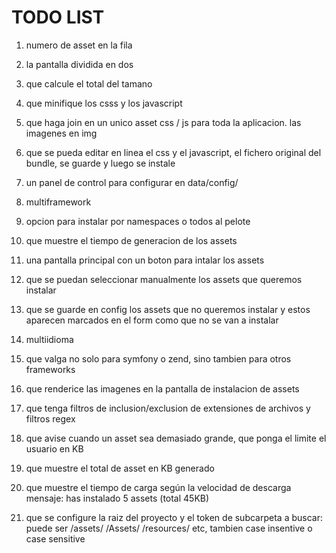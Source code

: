 # TODO LIST

1. numero de asset en la fila

2. la pantalla dividida en dos

3. que calcule el total del tamano

4. que minifique los csss y los javascript

5. que haga join en un unico asset css / js para toda la aplicacion. las imagenes en img

6. que se pueda editar en linea el css y el javascript, el fichero original del bundle, se guarde y luego se instale

7. un panel de control para configurar en data/config/

8. multiframework

9. opcion para instalar por namespaces o todos al pelote

10. que muestre el tiempo de generacion de los assets

11. una pantalla principal con un boton para intalar los assets

12. que se puedan seleccionar manualmente los assets que queremos instalar

13. que se guarde en config los assets que no queremos instalar y estos aparecen marcados en el form como que no se van a instalar

14. multiidioma

15. que valga no solo para symfony o zend, sino tambien para otros frameworks

16. que renderice las imagenes en la pantalla de instalacion de assets

17. que tenga filtros de inclusion/exclusion de extensiones de archivos y filtros regex

18. que avise cuando un asset sea demasiado grande, que ponga el limite el usuario en KB

19. que muestre el total de asset en KB generado

20. que muestre el tiempo de carga según la velocidad de descarga
    mensaje: has instalado 5 assets (total 45KB)

21. que se configure la raiz del proyecto y el token de subcarpeta a buscar: puede ser /assets/ /Assets/ /resources/ etc, tambien case insentive o case sensitive
